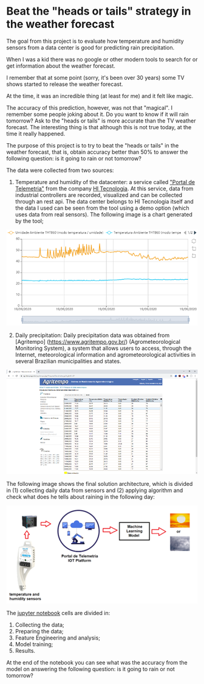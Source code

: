# Beat the "heads or tails" strategy in the weather forecast
The goal from this project is to evaluate how temperature and humidity sensors from a data center is good for predicting rain precipitation.

When I was a kid there was no google or other modern tools to search for or get information about the weather forecast.

I remember that at some point (sorry, it's been over 30 years) some TV shows started to release the weather forecast.

At the time, it was an incredible thing (at least for me) and it felt like magic.

The accuracy of this prediction, however, was not that "magical". I remember some people joking about it. Do you want to know if it will rain tomorrow? Ask to the "heads or tails" is more accurate than the TV weather forecast. The interesting thing is that although this is not true today, at the time it really happened.

The purpose of this project is to try to beat the "heads or tails" in the weather forecast, that is, obtain accuracy better than 50% to answer the following question: is it going to rain or not tomorrow?

The data were collected from two sources:

 1. Temperature and humidity of the datacenter: a service called ["Portal de Telemetria"](http://app.telemetria.hitecnologia.com.br) from the company [HI Tecnologia](http://www.hitecnologia.com.br/). At this service, data from industrial controllers are recorded, visualized and can be collected through an rest api. The data center belongs to HI Tecnologia itself and the data I used can be seen from the tool using a demo option (which uses data from real sensors). The following image is a chart generated by the tool;

![Chart from Telemetry Portal](/images/portal.png)

 2. Daily precipitation: Daily precipitation data was obtained from [Agritempo] (https://www.agritempo.gov.br/) (Agrometeorological Monitoring System), a system that allows users to access, through the Internet, meteorological information and agrometeorological activities in several Brazilian municipalities and states.

![Agritempo's site](/images/agritempo.png)

The following image shows the final solution architecture, which is divided in (1) collecting daily data from sensors and (2) applying algorithm and check what does he tells about raining in the following day:

 ![Solution](/images/solution.png)

The [jupyter notebook](/weather-forecast-using-iot-data.ipynb) cells are divided in:

 1. Collecting the data;
 2. Preparing the data;
 3. Feature Engineering and analysis;
 4. Model training;
 5. Results.

At the end of the notebook you can see what was the accuracy from the model on answering the following question: is it going to rain or not tomorrow?
